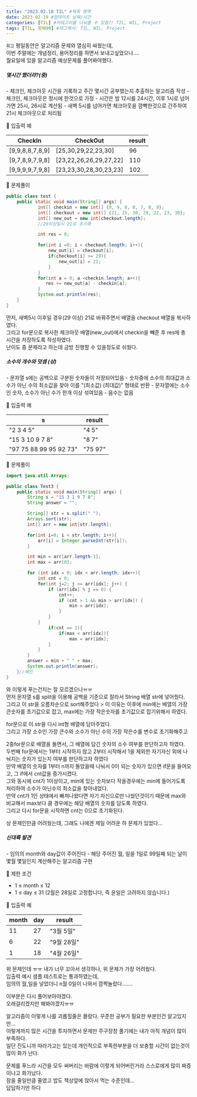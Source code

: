 ```yaml
---
title: "2023.02.18 TIL" #제목 영역
date: 2023-02-19 #업데이트 날짜/시간
categories: [TIL] #카테고리를 나눠줄 수 있음?! TIL, WIL, Project
tags: [TIL, 항해99] #태그예시: TIL, WIL, Project
---
```


`회고`
평일동안은 알고리즘 문제와 열심히 싸웠는데,  
이번 주말에는 개념정리, 용어정리를 하면서 보내고싶었으나....  
월요일에 있을 알고리즘 예상문제를 풀어봐야했다.

<h5><strong>몇시간 했더라?(중)</strong></h5>  
- 체크인, 체크아웃 시간을 기록하고 주간 몇시간 공부했는지 추출하는 알고리즘 작성  
- 체크인, 체크아웃은 정시에 한것으로 가정  
- 시간은 밤 12시를 24시간, 이후 1시로 넘어가면 25시, 26시로 계산됨  
- 새벽 5시를 넘어가면 체크아웃을 깜빡한것으로 간주하여 21시 체크아웃으로 처리됨

📌 입출력 예

| CheckIn         | CheckOut               | result |
| --------------- | ---------------------- | ------ |
| [9,9,8,8,7,8,9] | [25,30,29,22,23,30]    | 96     |
| [9,7,8,9,7,9,8] | [23,22,26,26,29,27,22] | 110    |
| [9,9,9,9,7,9,8] | [23,23,30,28,30,23,23] | 102    |

📌 문제풀이

```java
public class test {
    public static void main(String[] args) {
            int[] checkin = new int[] {9, 9, 8, 8, 7, 8, 9};
            int[] checkout = new int[] {21, 25, 30, 29, 22, 23, 30};
            int[] new_out = new int[checkout.length];
            //29이상일시 21로 초기화

            int res = 0;

            for(int i =0; i < checkout.length; i++){
                new_out[i] = checkout[i];
                if(checkout[i] >= 29){
                    new_out[i] = 21;
                }
            }
            for(int a = 0; a <checkin.length; a++){
               res += new_out[a] - checkin[a];
            }
            System.out.println(res);
    }
}
```

먼저, 새벽5시 이후일 경우(29 이상) 21로 바꿔주면서 배열을 checkout 배열을 복사하였다.  
그리고 for문으로 복사한 체크아웃 배열(new_out)에서 checkin을 빼준 후 res에 총 시간을 저장하도록 작성하였다.  
난이도 중 문제라고 하는데 금방 진행할 수 있을정도로 쉬웠다.

<h5><strong>소수의 개수와 덧셈 (상)</strong></h5>  
- 문자열 s에는 공백으로 구분된 숫자들이 저장되어있음  
- 숫자중에 소수의 최대값과 소수가 아닌 수의 최소값을 찾아 이를 "(최소값) (최대값)" 형태로 반환  
- 문자열에는 소수인 숫자, 소수가 아닌 수가 한개 이상 섞여있음  
- 음수는 없음

📌 입출력 예

| s                      | result  |
| ---------------------- | ------- |
| "2 3 4 5"              | "4 5"   |
| "15 3 10 9 7 8"        | "8 7"   |
| "97 75 88 99 95 92 73" | "75 97" |

📌 문제풀이

```java
import java.util.Arrays;

public class Test3 {
    public static void main(String[] args) {
        String s = "15 3 1 9 7 8";
        String answer = "";

        String[] str = s.split(" ");
        Arrays.sort(str);
        int[] arr = new int[str.length];

        for(int i=0; i < str.length; i++){
            arr[i] = Integer.parseInt(str[i]);
        }

        int min = arr[arr.length-1];
        int max = arr[0];

        for (int idx = 0; idx < arr.length; idx++){
            int cnt = 0;
            for(int j=2; j <= arr[idx]; j++) {
                if (arr[idx] % j == 0) {
                    cnt++;
                    if (cnt > 1 && min > arr[idx]) {
                        min = arr[idx];
                    }
                }
            }
                if(cnt == 1){
                    if(max < arr[idx]){
                        max = arr[idx];
                }
            }
        }
        answer = min + " " + max;
        System.out.println(answer);
    }//메인
}
```

와 이렇게 푸는건지는 잘 모르겠으나ㅠㅠ  
먼저 문자열 s를 split을 이용해 공백을 기준으로 잘라서 String 배열 str에 넣어줬다.  
그리고 이 str을 오름차순으로 sort해주었다 > 이 이유는 이후에 min에는 배열의 가장 큰숫자를 초기값으로 잡고, max에는 가장 작은숫자를 초기값으로 잡기위해서 하였다.

for문으로 이 str을 다시 int형 배열에 담아주었다.  
그리고 가장 소수인 가장 큰수와 소수가 아닌 수의 가장 작은수를 변수로 초기화해주고

2중for문으로 배열을 돌면서, 그 배열에 담긴 숫자의 소수 여부를 판단하고자 하였다.  
두번째 for문에서는 1부터 시작하지 않고 2부터 시작해서 1을 제외한 자기자신 외에 나눠지는 숫자가 있는지 여부를 판단하고자 하였다  
만약 배열의 숫자를 1부터 n까지 돌았을때 나눠서 0이 되는 숫자가 있으면 if문을 들어오고, 그 if에서 cnt값을 증가시켰다.  
그와 동시에 cnt가 1이상이고, min에 있는 숫자보다 작을경우에는 min에 들어가도록 처리하여 소수가 아닌수의 최소값을 찾아내었다.  
만약 cnt가 1인 상태에서 빠져나왔다면 자기 자신으로만 나눴던것이기 때문에 max와 비교해서 max보다 클 경우에는 해당 배열의 숫자를 담도록 하였다.  
그리고 다시 for문을 시작하면 cnt는 0으로 초기화된다.

상 문제인만큼 어려웠는데, 그래도 나에겐 제일 어려운 하 문제가 있었다...

<h5><strong>신대륙 발견</strong></h5>
- 임의의 month와 day값이 주어진다   
- 해당 주어진 월, 일을 1일로 99일째 되는 날이 몇월 몇일인지 계산해주는 알고리즘 구현

📌 제한 조건

- 1 ≤ month ≤ 12
- 1 ≤ day ≤ 31 (2월은 28일로 고정합니다, 즉 윤일은 고려하지 않습니다.)

📌 입출력 예

| month | day | result     |
| ----- | --- | ---------- |
| 11    | 27  | "3월 5일"  |
| 6     | 22  | "9월 28일" |
| 1     | 18  | "4월 26일" |

위 문제인데 ㅠㅠ 내가 너무 꼬아서 생각하나, 위 문제가 가장 어려웠다.  
입출력 예시 샘플 테스트로는 통과하였는데,  
임의의 월,일을 넣었더니 n월 0일이 나와서 깜짝놀랐다.......

이부분은 다시 풀어보아야겠다.  
오래걸리겠지만 해봐야겠지ㅠㅠ

알고리즘이 이렇게 나를 괴롭힐줄은 몰랐다. 꾸준한 공부가 필요한 부분인건 알고있지만...  
이렇게까지 많은 시간을 투자하면서 문제만 주구장창 풀기에는 내가 아직 개념이 많이 부족하다.  
일단 진도니까 따라가고는 있는데 개인적으로 부족한부분을 더 보충할 시간이 없는것이 많이 화가 난다.

문제를 푸느라 시간을 모두 써버리는 바람에 이렇게 되어버린거라 스스로에게 많이 짜증이나고 화가났다.  
잠을 줄일만큼 줄였고 밥도 책상앞에 앉아서 먹는 수준인데...  
답답하기만 하다
